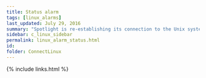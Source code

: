 ```yaml
---
title: ﻿Status alarm
tags: [linux_alarms]
last_updated: July 29, 2016
summary: "Spotlight is re-establishing its connection to the Unix system."
sidebar: c_linux_sidebar
permalink: linux_alarm_status.html
id:
folder: ConnectLinux
---
```



{% include links.html %}

